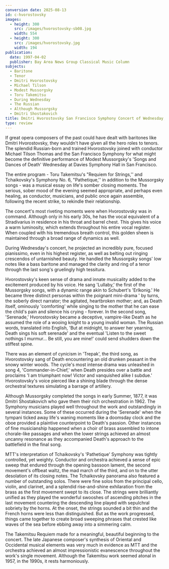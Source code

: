 ```yaml
---
conversion date: 2025-08-13
id: c-hvorostovsky
images:
  - height: 300
    src: /images/hvorostovsky-sb08.jpg
    width: 554
  - height: 300
    src: /images/hvorostovsky.jpg
    width: 194
publication:
  date: 1997-04-02
  publisher: Bay Area News Group Classical Music Column
subjects:
  - Baritone
  - Tenor
  - Dmitri Hvorostovsky
  - Michael Tilson
  - Modest Mussorgsky
  - Toru Takemitsu
  - During Wednesday
  - The Russian
  - Although Mussorgsky
  - Dmitri Shostakovich
title: Dmitri Hvorostovsky San Francisco Symphony Concert of Wednesday, April 2, 1997
type: review
---
```


If great opera composers of the past could have dealt with baritones like Dmitri Hvorostovsky, they wouldn't have given all the hero roles to tenors. The splendid Russian-born and trained Hvorostovsky joined with conductor Michael Tilson Thomas and the San Francisco Symphony for what might become the definitive performance of Modest Mussorgsky's 'Songs and Dances of Death' Wednesday at Davies Symphony Hall in San Francisco.

The entire program - Toru Takemitsu's "Requiem for Strings,'' and Tchaikovsky's Symphony No. 6, "Pathetique,'' in addition to the Mussorgsky songs - was a musical essay on life's somber closing moments. The serious, sober mood of the evening seemed appropriate, and perhaps even healing, as conductor, musicians, and public once again assemble, following the recent
strike, to rekindle their relationship.

The concert's most riveting moments were when Hvorostovsky was in command. Although only in his early 30s, he has the vocal equivalent of a Stradivarius in residence in his throat and barrel chest. This gives his voice a warm luminosity, which extends throughout his entire vocal
register. When coupled with his tremendous breath control, this golden sheen is maintained through a broad range of dynamics as well.

During Wednesday's concert, he projected an incredibly pure, focused pianissimo, even in his highest register, as well as belting out ringing crescendos of untarnished beauty. He handled the Mussorgsky songs' low notes like a bass baritone and managed the clarity and ring of a tenor through the last song's gruelingly high tessitura.

Hvorostovsky's keen sense of drama and innate musicality added to the excitement produced by his voice. He sang 'Lullaby,' the first of the Mussorgsky songs, with a dynamic range akin to Schubert's 'Erlkonig.' He became three distinct personas within the poignant mini-drama ' by turns, the soberly direct narrator; the agitated, heartbroken mother; and, as Death itself, ominously 'comforting' while singing to the mother that he can ease the child's pain and silence his crying - forever. In the second song, 'Serenade,' Hvorostovsky became a deceptive, vampire-like Death as he assumed the role of a wooing knight to a young invalid woman. The Russian words, translated into English, 'But at midnight, to answer her yearning, Death sings his soft serenade' and the eventual 'Listen to the sweet nothings I murmur... Be still, you are
mine!' could send shudders down the stiffest spine.

There was an element of cynicism in 'Trepak', the third song, as Hvorostovsky sang of Death encountering an old drunken peasant in the snowy winter woods. The cycle's most intense drama was unleashed in song 4, 'Commander-in-Chief,' when Death presides over a battle and proclaims 'I am triumphant now! Victor and vanquished alike I subdue.' Hvorostovsky's
voice pierced like a shining blade through the dense orchestral textures simulating a barrage of artillery.

Although Mussorgsky completed the songs in early Summer, 1877, it was Dmitri Shostakovich who gave them their rich orchestration in 1962. The Symphony musicians played well throughout the work and outstandingly in several instances. Some of these occurred during the 'Serenade' when the tympani ticked away life's waning moments like a doomsday clock and the
oboe provided a plaintive counterpoint to Death's passion. Other instances of fine musicianship happened when a choir of brass assembled to intone chorale-like passages and when the lower strings achieved an almost uncanny resonance as they accompanied Death's approach to the battlefield in the final song.

MTT's interpretation of Tchaikovsky's 'Pathetique' Symphony was tightly controlled, yet weighty. Conductor and orchestra achieved a sense of epic sweep that endured through the opening bassoon lament, the second movement's offbeat waltz, the mad march of the third, and on to the utter desolation of its closing notes. The Tchaikovsky panorama also featured a number of outstanding solos. There were fine solos from the principal cello, violin, and clarinet, and a splendid rise-and-shine exhilaration from the brass as the first movement swept to its close. The strings were brilliantly unified as they played the wonderful swooshes of ascending pitches in the last movement countering the descending line played with sepulchral sobriety by the horns. At the onset, the strings sounded a bit thin and the French horns were less than distinguished. But as the work progressed, things came together to create broad sweeping phrases that crested like waves of the sea before ebbing away into a simmering calm.

The Takemitsu Requiem made for a meaningful, beautiful beginning to the concert. The late Japanese composer's synthesis of Oriental and Occidental musical elements was very much in evidence as MTT and the orchestra achieved an almost impressionistic evanescence throughout the work's single movement. Although the Takemitsu work seemed atonal in 1957,
in the 1990s, it rests harmoniously.

